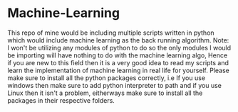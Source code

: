 # Machine-Learning
This repo of mine would be including multiple scripts written in python which would include machine learning as the back running algorithm. Note: I won't be utilizing any modules of python to do so the only modules I would be importing will have nothing to do with the machine learning algo, Hence if you are new to this field then it is a very good idea to read my scripts and learn the implementation of machine learning in real life for yourself. Please make sure to install all the python packages correctly, i.e If you use windows then make sure to add python interpreter to path and if you use Linux then it isn't a problem, eitherways make sure to install all the packages in their respective folders.
